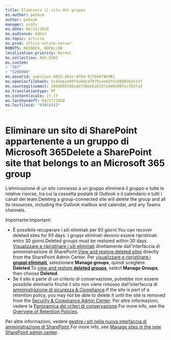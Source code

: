 ```yaml
---
title: Eliminare il sito del gruppo
ms.author: pebaum
author: pebaum
manager: scotv
ms.date: 04/21/2020
ms.audience: Admin
ms.topic: article
ms.prod: office-online-server
ROBOTS: NOINDEX, NOFOLLOW
localization_priority: Normal
ms.collection: Adm_O365
ms.custom:
- "567"
- "5200006"
ms.assetid: aa6c2aa1-6853-461c-8764-01fb96f8e981
ms.openlocfilehash: 5c44ab1409f6a0dcd7079cee68f61d6984bdc43f
ms.sourcegitcommit: 286000b588adef1bbbb28337a9d9e087ec783fa2
ms.translationtype: MT
ms.contentlocale: it-IT
ms.lasthandoff: 04/27/2020
ms.locfileid: "43911512"
---
```

# <a name="delete-a-sharepoint-site-that-belongs-to-an-microsoft-365-group"></a><span data-ttu-id="f73db-102">Eliminare un sito di SharePoint appartenente a un gruppo di Microsoft 365</span><span class="sxs-lookup"><span data-stu-id="f73db-102">Delete a SharePoint site that belongs to an Microsoft 365 group</span></span>

<span data-ttu-id="f73db-103">L'eliminazione di un sito connesso a un gruppo eliminerà il gruppo e tutte le relative risorse, tra cui la cassetta postale di Outlook e il calendario e tutti i canali dei team.</span><span class="sxs-lookup"><span data-stu-id="f73db-103">Deleting a group-connected site will delete the group and all its resources, including the Outlook mailbox and calendar, and any Teams channels.</span></span>
  
<span data-ttu-id="f73db-104">Importante:</span><span class="sxs-lookup"><span data-stu-id="f73db-104">Important:</span></span>

- <span data-ttu-id="f73db-105">È possibile recuperare i siti eliminati per 93 giorni.</span><span class="sxs-lookup"><span data-stu-id="f73db-105">You can recover deleted sites for 93 days.</span></span> <span data-ttu-id="f73db-106">I gruppi eliminati devono essere ripristinati entro 30 giorni.</span><span class="sxs-lookup"><span data-stu-id="f73db-106">Deleted groups must be restored within 30 days.</span></span> <span data-ttu-id="f73db-107">[Visualizzare e ripristinare i siti eliminati](https://admin.microsoft.com/sharepoint?page=recyclebin&modern=true) direttamente dall'interfaccia di amministrazione di SharePoint.</span><span class="sxs-lookup"><span data-stu-id="f73db-107">[View and restore deleted sites](https://admin.microsoft.com/sharepoint?page=recyclebin&modern=true) directly from the SharePoint Admin Center.</span></span> <span data-ttu-id="f73db-108">Per [visualizzare e ripristinare i **gruppi eliminati**](https://outlook.office.com/people/group/deleted), selezionare **Manage groups**, quindi scegliere **Deleted**.</span><span class="sxs-lookup"><span data-stu-id="f73db-108">To [view and restore **deleted groups**](https://outlook.office.com/people/group/deleted), select **Manage Groups**, then choose **Deleted**.</span></span>
- <span data-ttu-id="f73db-109">Se il sito è parte di un criterio di conservazione, potrebbe non essere possibile eliminarlo finché il sito non viene rimosso dall'interfaccia di [amministrazione di sicurezza & Compliance](https://protection.office.com/?rfr=AdminCenter#/retention).</span><span class="sxs-lookup"><span data-stu-id="f73db-109">If the site is part of a retention policy, you may not be able to delete it until the site is removed from the [Security & Compliance Admin Center](https://protection.office.com/?rfr=AdminCenter#/retention).</span></span> <span data-ttu-id="f73db-110">Per altre informazioni, vedere la [Panoramica dei criteri di conservazione](https://docs.microsoft.com/office365/securitycompliance/retention-policies#content-in-onedrive-accounts-and-sharepoint-sites).</span><span class="sxs-lookup"><span data-stu-id="f73db-110">For more info, see the [Overview of Retention Policies](https://docs.microsoft.com/office365/securitycompliance/retention-policies#content-in-onedrive-accounts-and-sharepoint-sites).</span></span>
  
<span data-ttu-id="f73db-111">Per altre informazioni, vedere [gestire i siti nella nuova interfaccia di amministrazione di SharePoint](https://docs.microsoft.com/sharepoint/manage-sites-in-new-admin-center).</span><span class="sxs-lookup"><span data-stu-id="f73db-111">For more info, see [Manage sites in the new SharePoint admin center](https://docs.microsoft.com/sharepoint/manage-sites-in-new-admin-center).</span></span>
